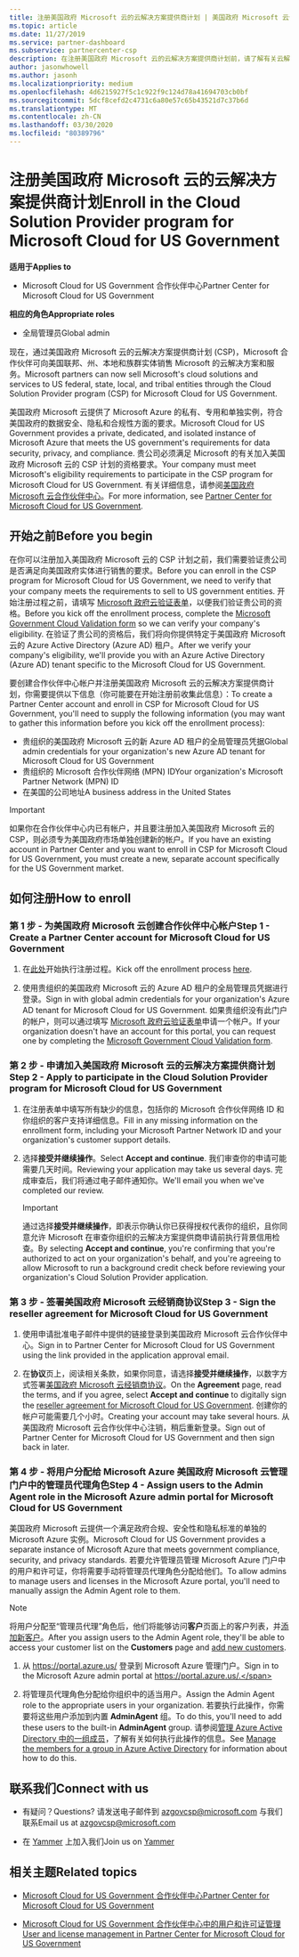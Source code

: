 ```yaml
---
title: 注册美国政府 Microsoft 云的云解决方案提供商计划 | 美国政府 Microsoft 云合作伙伴中心
ms.topic: article
ms.date: 11/27/2019
ms.service: partner-dashboard
ms.subservice: partnercenter-csp
description: 在注册美国政府 Microsoft 云的云解决方案提供商计划前，请了解有关云解决方案提供商计划要求的详细信息。
author: jasonwhowell
ms.author: jasonh
ms.localizationpriority: medium
ms.openlocfilehash: 4d6215927f5c1c922f9c124d78a41694703cb0bf
ms.sourcegitcommit: 5dcf8cefd2c4731c6a80e57c65b43521d7c37b6d
ms.translationtype: MT
ms.contentlocale: zh-CN
ms.lasthandoff: 03/30/2020
ms.locfileid: "80389796"
---
```

# <a name="enroll-in-the-cloud-solution-provider-program-for-microsoft-cloud-for-us-government"></a><span data-ttu-id="9514f-103">注册美国政府 Microsoft 云的云解决方案提供商计划</span><span class="sxs-lookup"><span data-stu-id="9514f-103">Enroll in the Cloud Solution Provider program for Microsoft Cloud for US Government</span></span>

<span data-ttu-id="9514f-104">**适用于**</span><span class="sxs-lookup"><span data-stu-id="9514f-104">**Applies to**</span></span>

- <span data-ttu-id="9514f-105">Microsoft Cloud for US Government 合作伙伴中心</span><span class="sxs-lookup"><span data-stu-id="9514f-105">Partner Center for Microsoft Cloud for US Government</span></span>

<span data-ttu-id="9514f-106">**相应的角色**</span><span class="sxs-lookup"><span data-stu-id="9514f-106">**Appropriate roles**</span></span>

- <span data-ttu-id="9514f-107">全局管理员</span><span class="sxs-lookup"><span data-stu-id="9514f-107">Global admin</span></span>

<span data-ttu-id="9514f-108">现在，通过美国政府 Microsoft 云的云解决方案提供商计划 (CSP)，Microsoft 合作伙伴可向美国联邦、州、本地和族群实体销售 Microsoft 的云解决方案和服务。</span><span class="sxs-lookup"><span data-stu-id="9514f-108">Microsoft partners can now sell Microsoft's cloud solutions and services to US federal, state, local, and tribal entities through the Cloud Solution Provider program (CSP) for Microsoft Cloud for US Government.</span></span> 

<span data-ttu-id="9514f-109">美国政府 Microsoft 云提供了 Microsoft Azure 的私有、专用和单独实例，符合美国政府的数据安全、隐私和合规性方面的要求。</span><span class="sxs-lookup"><span data-stu-id="9514f-109">Microsoft Cloud for US Government provides a private, dedicated, and isolated instance of Microsoft Azure that meets the US government's requirements for data security, privacy, and compliance.</span></span> <span data-ttu-id="9514f-110">贵公司必须满足 Microsoft 的有关加入美国政府 Microsoft 云的 CSP 计划的资格要求。</span><span class="sxs-lookup"><span data-stu-id="9514f-110">Your company must meet Microsoft's eligibility requirements to participate in the CSP program for Microsoft Cloud for US Government.</span></span> <span data-ttu-id="9514f-111">有关详细信息，请参阅[美国政府 Microsoft 云合作伙伴中心](partner-center-for-microsoft-us-govt-cloud.md)。</span><span class="sxs-lookup"><span data-stu-id="9514f-111">For more information, see [Partner Center for Microsoft Cloud for US Government](partner-center-for-microsoft-us-govt-cloud.md).</span></span>

## <a name="before-you-begin"></a><span data-ttu-id="9514f-112">开始之前</span><span class="sxs-lookup"><span data-stu-id="9514f-112">Before you begin</span></span>

<span data-ttu-id="9514f-113">在你可以注册加入美国政府 Microsoft 云的 CSP 计划之前，我们需要验证贵公司是否满足向美国政府实体进行销售的要求。</span><span class="sxs-lookup"><span data-stu-id="9514f-113">Before you can enroll in the CSP program for Microsoft Cloud for US Government, we need to verify that your company meets the requirements to sell to US government entities.</span></span> <span data-ttu-id="9514f-114">开始注册过程之前，请填写 [Microsoft 政府云验证表单](https://azuregov.microsoft.com/csp)，以便我们验证贵公司的资格。</span><span class="sxs-lookup"><span data-stu-id="9514f-114">Before you kick off the enrollment process, complete the [Microsoft Government Cloud Validation form](https://azuregov.microsoft.com/csp) so we can verify your company's eligibility.</span></span> <span data-ttu-id="9514f-115">在验证了贵公司的资格后，我们将向你提供特定于美国政府 Microsoft 云的 Azure Active Directory (Azure AD) 租户。</span><span class="sxs-lookup"><span data-stu-id="9514f-115">After we verify your company's eligibility, we'll provide you with an Azure Active Directory (Azure AD) tenant specific to the Microsoft Cloud for US Government.</span></span>  

<span data-ttu-id="9514f-116">要创建合作伙伴中心帐户并注册美国政府 Microsoft 云的云解决方案提供商计划，你需要提供以下信息（你可能要在开始注册前收集此信息）：</span><span class="sxs-lookup"><span data-stu-id="9514f-116">To create a Partner Center account and enroll in CSP for Microsoft Cloud for US Government, you'll need to supply the following information (you may want to gather this information before you kick off the enrollment process):</span></span>

-  <span data-ttu-id="9514f-117">贵组织的美国政府 Microsoft 云的新 Azure AD 租户的全局管理员凭据</span><span class="sxs-lookup"><span data-stu-id="9514f-117">Global admin credentials for your organization's new Azure AD tenant for Microsoft Cloud for US Government</span></span>
-  <span data-ttu-id="9514f-118">贵组织的 Microsoft 合作伙伴网络 (MPN) ID</span><span class="sxs-lookup"><span data-stu-id="9514f-118">Your organization's Microsoft Partner Network (MPN) ID</span></span> 
-  <span data-ttu-id="9514f-119">在美国的公司地址</span><span class="sxs-lookup"><span data-stu-id="9514f-119">A business address in the United States</span></span>

> [!IMPORTANT]  
> <span data-ttu-id="9514f-120">如果你在合作伙伴中心内已有帐户，并且要注册加入美国政府 Microsoft 云的 CSP，则必须专为美国政府市场单独创建新的帐户。</span><span class="sxs-lookup"><span data-stu-id="9514f-120">If you have an existing account in Partner Center and you want to enroll in CSP for Microsoft Cloud for US Government, you must create a new, separate account specifically for the US Government market.</span></span>

## <a name="how-to-enroll"></a><span data-ttu-id="9514f-121">如何注册</span><span class="sxs-lookup"><span data-stu-id="9514f-121">How to enroll</span></span> 

### <a name="step-1---create-a-partner-center-account-for-microsoft-cloud-for-us-government"></a><span data-ttu-id="9514f-122">第 1 步 - 为美国政府 Microsoft 云创建合作伙伴中心帐户</span><span class="sxs-lookup"><span data-stu-id="9514f-122">Step 1 - Create a Partner Center account for Microsoft Cloud for US Government</span></span>

1.  <span data-ttu-id="9514f-123">在[此处](https://partnercenter.microsoft.com/register/resellerusgjoinnow)开始执行注册过程。</span><span class="sxs-lookup"><span data-stu-id="9514f-123">Kick off the enrollment process [here](https://partnercenter.microsoft.com/register/resellerusgjoinnow).</span></span> 

2.  <span data-ttu-id="9514f-124">使用贵组织的美国政府 Microsoft 云的 Azure AD 租户的全局管理员凭据进行登录。</span><span class="sxs-lookup"><span data-stu-id="9514f-124">Sign in with global admin credentials for your organization's Azure AD tenant for Microsoft Cloud for US Government.</span></span> <span data-ttu-id="9514f-125">如果贵组织没有此门户的帐户，则可以通过填写 [Microsoft 政府云验证表单](https://azuregov.microsoft.com/csp)申请一个帐户。</span><span class="sxs-lookup"><span data-stu-id="9514f-125">If your organization doesn't have an account for this portal, you can request one by completing the [Microsoft Government Cloud Validation form](https://azuregov.microsoft.com/csp).</span></span>


### <a name="step-2---apply-to-participate-in-the-cloud-solution-provider-program-for-microsoft-cloud-for-us-government"></a><span data-ttu-id="9514f-126">第 2 步 - 申请加入美国政府 Microsoft 云的云解决方案提供商计划</span><span class="sxs-lookup"><span data-stu-id="9514f-126">Step 2 - Apply to participate in the Cloud Solution Provider program for Microsoft Cloud for US Government</span></span>

1.  <span data-ttu-id="9514f-127">在注册表单中填写所有缺少的信息，包括你的 Microsoft 合作伙伴网络 ID 和你组织的客户支持详细信息。</span><span class="sxs-lookup"><span data-stu-id="9514f-127">Fill in any missing information on the enrollment form, including your Microsoft Partner Network ID and your organization's customer support details.</span></span> 

2.  <span data-ttu-id="9514f-128">选择**接受并继续操作**。</span><span class="sxs-lookup"><span data-stu-id="9514f-128">Select **Accept and continue**.</span></span> <span data-ttu-id="9514f-129">我们审查你的申请可能需要几天时间。</span><span class="sxs-lookup"><span data-stu-id="9514f-129">Reviewing your application may take us several days.</span></span> <span data-ttu-id="9514f-130">完成审查后，我们将通过电子邮件通知你。</span><span class="sxs-lookup"><span data-stu-id="9514f-130">We'll email you when we've completed our review.</span></span>

    > [!IMPORTANT]  
    > <span data-ttu-id="9514f-131">通过选择**接受并继续操作**，即表示你确认你已获得授权代表你的组织，且你同意允许 Microsoft 在审查你组织的云解决方案提供商申请前执行背景信用检查。</span><span class="sxs-lookup"><span data-stu-id="9514f-131">By selecting **Accept and continue**, you're confirming that you're authorized to act on your organization's behalf, and you're agreeing to allow Microsoft to run a background credit check before reviewing your organization's Cloud Solution Provider application.</span></span>


### <a name="step-3---sign-the-reseller-agreement-for-microsoft-cloud-for-us-government"></a><span data-ttu-id="9514f-132">第 3 步 - 签署美国政府 Microsoft 云经销商协议</span><span class="sxs-lookup"><span data-stu-id="9514f-132">Step 3 - Sign the reseller agreement for Microsoft Cloud for US Government</span></span>

1. <span data-ttu-id="9514f-133">使用申请批准电子邮件中提供的链接登录到美国政府 Microsoft 云合作伙伴中心。</span><span class="sxs-lookup"><span data-stu-id="9514f-133">Sign in to Partner Center for Microsoft Cloud for US Government using the link provided in the application approval email.</span></span> 

2. <span data-ttu-id="9514f-134">在**协议**页上，阅读相关条款，如果你同意，请选择**接受并继续操作**，以数字方式签署[美国政府 Microsoft 云经销商协议](https://go.microsoft.com/fwlink/p/?linkid=843364)。</span><span class="sxs-lookup"><span data-stu-id="9514f-134">On the **Agreement** page, read the terms, and if you agree, select **Accept and continue** to digitally sign the [reseller agreement for Microsoft Cloud for US Government](https://go.microsoft.com/fwlink/p/?linkid=843364).</span></span> <span data-ttu-id="9514f-135">创建你的帐户可能需要几个小时。</span><span class="sxs-lookup"><span data-stu-id="9514f-135">Creating your account may take several hours.</span></span> <span data-ttu-id="9514f-136">从美国政府 Microsoft 云合作伙伴中心注销，稍后重新登录。</span><span class="sxs-lookup"><span data-stu-id="9514f-136">Sign out of Partner Center for Microsoft Cloud for US Government and then sign back in later.</span></span>


### <a name="step-4---assign-users-to-the-admin-agent-role-in-the-microsoft-azure-admin-portal-for-microsoft-cloud-for-us-government"></a><span data-ttu-id="9514f-137">第 4 步 - 将用户分配给 Microsoft Azure 美国政府 Microsoft 云管理门户中的管理员代理角色</span><span class="sxs-lookup"><span data-stu-id="9514f-137">Step 4 - Assign users to the Admin Agent role in the Microsoft Azure admin portal for Microsoft Cloud for US Government</span></span>

<span data-ttu-id="9514f-138">美国政府 Microsoft 云提供一个满足政府合规、安全性和隐私标准的单独的 Microsoft Azure 实例。</span><span class="sxs-lookup"><span data-stu-id="9514f-138">Microsoft Cloud for US Government provides a separate instance of Microsoft Azure that meets government compliance, security, and privacy standards.</span></span> <span data-ttu-id="9514f-139">若要允许管理员管理 Microsoft Azure 门户中的用户和许可证，你将需要手动将管理员代理角色分配给他们。</span><span class="sxs-lookup"><span data-stu-id="9514f-139">To allow admins to manage users and licenses in the Microsoft Azure portal, you'll need to manually assign the Admin Agent role to them.</span></span>

> [!NOTE]  
> <span data-ttu-id="9514f-140">将用户分配至“管理员代理”角色后，他们将能够访问**客户**页面上的客户列表，并[添加新客户](add-a-new-customer.md)。</span><span class="sxs-lookup"><span data-stu-id="9514f-140">After you assign users to the Admin Agent role, they'll be able to access your customer list on the **Customers** page and [add new customers](add-a-new-customer.md).</span></span>   

1.  <span data-ttu-id="9514f-141">从 https://portal.azure.us/ 登录到 Microsoft Azure 管理门户。</span><span class="sxs-lookup"><span data-stu-id="9514f-141">Sign in to the Microsoft Azure admin portal at https://portal.azure.us/.</span></span>

2.  <span data-ttu-id="9514f-142">将管理员代理角色分配给你组织中的适当用户。</span><span class="sxs-lookup"><span data-stu-id="9514f-142">Assign the Admin Agent role to the appropriate users in your organization.</span></span> <span data-ttu-id="9514f-143">若要执行此操作，你需要将这些用户添加到内置 **AdminAgent** 组。</span><span class="sxs-lookup"><span data-stu-id="9514f-143">To do this, you'll need to add these users to the built-in **AdminAgent** group.</span></span> <span data-ttu-id="9514f-144">请参阅[管理 Azure Active Directory 中的一组成员](https://docs.microsoft.com/azure/active-directory/active-directory-groups-members-azure-portal)，了解有关如何执行此操作的信息。</span><span class="sxs-lookup"><span data-stu-id="9514f-144">See [Manage the members for a group in Azure Active Directory](https://docs.microsoft.com/azure/active-directory/active-directory-groups-members-azure-portal) for information about how to do this.</span></span>
 
## <a name="connect-with-us"></a><span data-ttu-id="9514f-145">联系我们</span><span class="sxs-lookup"><span data-stu-id="9514f-145">Connect with us</span></span>

- <span data-ttu-id="9514f-146">有疑问？</span><span class="sxs-lookup"><span data-stu-id="9514f-146">Questions?</span></span> <span data-ttu-id="9514f-147">请发送电子邮件到 azgovcsp@microsoft.com 与我们联系</span><span class="sxs-lookup"><span data-stu-id="9514f-147">Email us at azgovcsp@microsoft.com</span></span>

- <span data-ttu-id="9514f-148">在 [Yammer](https://www.yammer.com/cloudpartnercommunity/#/threads/inGroup?type=in_group&feedId=11509777&view=all) 上加入我们</span><span class="sxs-lookup"><span data-stu-id="9514f-148">Join us on [Yammer](https://www.yammer.com/cloudpartnercommunity/#/threads/inGroup?type=in_group&feedId=11509777&view=all)</span></span> 

## <a name="related-topics"></a><span data-ttu-id="9514f-149">相关主题</span><span class="sxs-lookup"><span data-stu-id="9514f-149">Related topics</span></span>

-  [<span data-ttu-id="9514f-150">Microsoft Cloud for US Government 合作伙伴中心</span><span class="sxs-lookup"><span data-stu-id="9514f-150">Partner Center for Microsoft Cloud for US Government</span></span>](partner-center-for-microsoft-us-govt-cloud.md)

-  [<span data-ttu-id="9514f-151">Microsoft Cloud for US Government 合作伙伴中心中的用户和许可证管理</span><span class="sxs-lookup"><span data-stu-id="9514f-151">User and license management in Partner Center for Microsoft Cloud for US Government</span></span>](user-management-in-partner-center-for-microsoft-us-govt-cloud.md)



